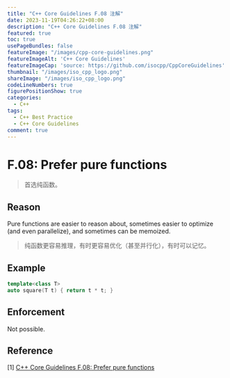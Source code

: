 ```yaml
---
title: "C++ Core Guidelines F.08 注解"
date: 2023-11-19T04:26:22+08:00
description: "C++ Core Guidelines F.08 注解"
featured: true
toc: true
usePageBundles: false
featureImage: "/images/cpp-core-guidelines.png"
featureImageAlt: 'C++ Core Guidelines'
featureImageCap: 'source: https://github.com/isocpp/CppCoreGuidelines'
thumbnail: "/images/iso_cpp_logo.png"
shareImage: "/images/iso_cpp_logo.png"
codeLineNumbers: true
figurePositionShow: true
categories:
  - C++
tags:
  - C++ Best Practice
  - C++ Core Guidelines
comment: true
---
```


# F.08: Prefer pure functions

>首选纯函数。

## Reason

Pure functions are easier to reason about, sometimes easier to optimize (and even parallelize), and sometimes can be memoized.

>纯函数更容易推理，有时更容易优化（甚至并行化），有时可以记忆。

## Example

```c++
template<class T>
auto square(T t) { return t * t; }
```

## Enforcement

Not possible.

## Reference

[1] [C++ Core Guidelines F.08: Prefer pure functions](https://isocpp.github.io/CppCoreGuidelines/CppCoreGuidelines#f8-prefer-pure-functions)
